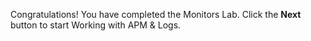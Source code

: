 Congratulations! You have completed the Monitors Lab. Click the **Next** button to start Working with APM & Logs.
